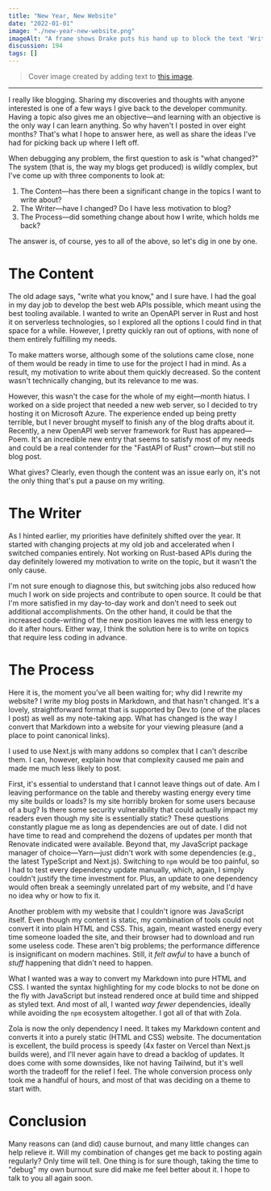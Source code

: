 ```yaml
---
title: "New Year, New Website"
date: "2022-01-01"
image: "./new-year-new-website.png"
imageAlt: "A frame shows Drake puts his hand up to block the text 'Writing a blog website that looks nice but uses a ton of JavaScript' in the ugly Comic Sans font. Drake doesn't like that. Another frame shows Drake pointing and smiling at 'Writing a blog website using a static generator' written in nice Helvetica Neue font. Drake likes this option."
discussion: 194
tags: []
---
```


> Cover image created by adding text to [this image](https://i.redd.it/4wmp5smh0ld41.jpg).

---

I really like blogging. Sharing my discoveries and thoughts with anyone interested is one of a few ways I give back to the developer community. Having a topic also gives me an objective—and learning with an objective is the only way I can learn anything. So why haven't I posted in over eight months? That's what I hope to answer here, as well as share the ideas I've had for picking back up where I left off.

When debugging any problem, the first question to ask is "what changed?" The system (that is, the way my blogs get produced) is wildly complex, but I've come up with three components to look at:

1. The Content—has there been a significant change in the topics I want to write about?
2. The Writer—have I changed? Do I have less motivation to blog?
3. The Process—did something change about how I write, which holds me back?

The answer is, of course, yes to all of the above, so let's dig in one by one.

# The Content

The old adage says, "write what you know," and I sure have. I had the goal in my day job to develop the best web APIs possible, which meant using the best tooling available. I wanted to write an OpenAPI server in Rust and host it on serverless technologies, so I explored all the options I could find in that space for a while. However, I pretty quickly ran out of options, with none of them entirely fulfilling my needs. 

To make matters worse, although some of the solutions came close, none of them would be ready in time to use for the project I had in mind. As a result, my motivation to write about them quickly decreased. So the content wasn't technically changing, but its relevance to me was.

However, this wasn't the case for the whole of my eight—month hiatus. I worked on a side project that needed a new web server, so I decided to try hosting it on Microsoft Azure. The experience ended up being pretty terrible, but I never brought myself to finish any of the blog drafts about it. Recently, a new OpenAPI web server framework for Rust has appeared—Poem. It's an incredible new entry that seems to satisfy most of my needs and could be a real contender for the "FastAPI of Rust" crown—but still no blog post.

What gives? Clearly, even though the content was an issue early on, it's not the only thing that's put a pause on my writing.

# The Writer

As I hinted earlier, my priorities have definitely shifted over the year. It started with changing projects at my old job and accelerated when I switched companies entirely. Not working on Rust-based APIs during the day definitely lowered my motivation to write on the topic, but it wasn't the only cause.

I'm not sure enough to diagnose this, but switching jobs also reduced how much I work on side projects and contribute to open source. It could be that I'm more satisfied in my day-to-day work and don't need to seek out additional accomplishments. On the other hand, it could be that the increased code-writing of the new position leaves me with less energy to do it after hours. Either way, I think the solution here is to write on topics that require less coding in advance.

# The Process

Here it is, the moment you've all been waiting for; why did I rewrite my website? I write my blog posts in Markdown, and that hasn't changed. It's a lovely, straightforward format that is supported by Dev.to (one of the places I post) as well as my note-taking app. What has changed is the way I convert that Markdown into a website for your viewing pleasure (and a place to point canonical links).

I used to use Next.js with many addons so complex that I can't describe them. I can, however, explain how that complexity caused me pain and made me much less likely to post.

First, it's essential to understand that I cannot leave things out of date. Am I leaving performance on the table and thereby wasting energy every time my site builds or loads? Is my site horribly broken for some users because of a bug? Is there some security vulnerability that could actually impact my readers even though my site is essentially static? These questions constantly plague me as long as dependencies are out of date. I did not have time to read and comprehend the dozens of updates per month that Renovate indicated were available. Beyond that, my JavaScript package manager of choice—Yarn—just didn't work with some dependencies (e.g., the latest TypeScript and Next.js). Switching to `npm` would be too painful, so I had to test every dependency update manually, which, again, I simply couldn't justify the time investment for. Plus, an update to one dependency would often break a seemingly unrelated part of my website, and I'd have no idea why or how to fix it.

Another problem with my website that I couldn't ignore was JavaScript itself. Even though my content is static, my combination of tools could not convert it into plain HTML and CSS. This, again, meant wasted energy every time someone loaded the site, and their browser had to download and run some useless code. These aren't big problems; the performance difference is insignificant on modern machines. Still, it _felt awful_ to have a bunch of _stuff_ happening that didn't need to happen.

What I wanted was a way to convert my Markdown into pure HTML and CSS. I wanted the syntax highlighting for my code blocks to not be done on the fly with JavaScript but instead rendered once at build time and shipped as styled text. And most of all, I wanted _way fewer_ dependencies, ideally while avoiding the `npm` ecosystem altogether. I got all of that with Zola.

Zola is now the only dependency I need. It takes my Markdown content and converts it into a purely static (HTML and CSS) website. The documentation is excellent, the build process is speedy (4x faster on Vercel than Next.js builds were), and I'll never again have to dread a backlog of updates. It does come with some downsides, like not having Tailwind, but it's well worth the tradeoff for the relief I feel. The whole conversion process only took me a handful of hours, and most of that was deciding on a theme to start with.

# Conclusion

Many reasons can (and did) cause burnout, and many little changes can help relieve it. Will my combination of changes get me back to posting again regularly? Only time will tell. One thing is for sure though, taking the time to "debug" my own burnout sure did make me feel better about it. I hope to talk to you all again soon.
